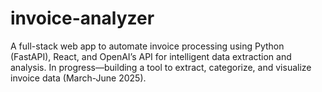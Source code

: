 # invoice-analyzer
A full-stack web app to automate invoice processing using Python (FastAPI), React, and OpenAI’s API for intelligent data extraction and analysis.  In progress—building a tool to extract, categorize, and visualize invoice data (March-June 2025).

